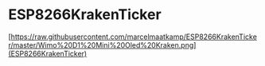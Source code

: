 # ESP8266KrakenTicker

[https://raw.githubusercontent.com/marcelmaatkamp/ESP8266KrakenTicker/master/Wimo%20D1%20Mini%20Oled%20Kraken.png](ESP8266KrakenTicker)
